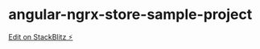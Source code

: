 # angular-ngrx-store-sample-project

[Edit on StackBlitz ⚡️](https://stackblitz.com/edit/angular-ngrx-store-sample-project)